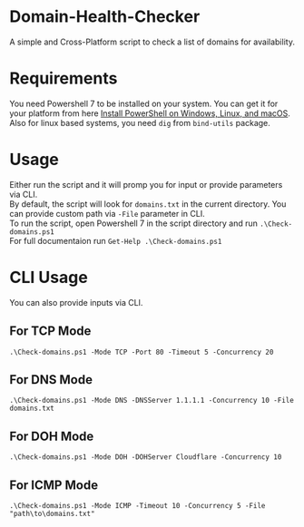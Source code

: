 # Domain-Health-Checker
 A simple and Cross-Platform script to check a list of domains for availability.

 # Requirements
 You need Powershell 7 to be installed on your system. You can get it for your platform from here [Install PowerShell on Windows, Linux, and macOS](https://learn.microsoft.com/en-us/powershell/scripting/install/installing-powershell).  
 Also for linux based systems, you need `dig` from `bind-utils` package.

 # Usage
 Either run the script and it will promp you for input or provide parameters via CLI.  
 By default, the script will look for `domains.txt` in the current directory. You can provide custom path via `-File` parameter in CLI.  
 To run the script, open Powershell 7 in the script directory and run `.\Check-domains.ps1`  
 For full documentaion run `Get-Help .\Check-domains.ps1`  

 # CLI Usage
 You can also provide inputs via CLI.

 ## For TCP Mode
 `.\Check-domains.ps1 -Mode TCP -Port 80 -Timeout 5 -Concurrency 20`

 ## For DNS Mode
 `.\Check-domains.ps1 -Mode DNS -DNSServer 1.1.1.1 -Concurrency 10 -File domains.txt`

 ## For DOH Mode
 `.\Check-domains.ps1 -Mode DOH -DOHServer Cloudflare -Concurrency 10`

 ## For ICMP Mode
 `.\Check-domains.ps1 -Mode ICMP -Timeout 10 -Concurrency 5 -File "path\to\domains.txt"`
 